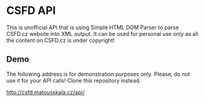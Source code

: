 CSFD API
========
This is unofficial API that is using Simple HTML DOM Parser to parse CSFD.cz website into XML output.
It can be used for personal use only as all the content on CSFD.cz is under copyright!

Demo
----
The following address is for demonstration purposes only. Please, do not use it for your API calls! Clone this repository instead.

http://csfd.matousskala.cz/api/